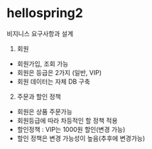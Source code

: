 # hellospring2

비지니스 요구사항과 설계
1. 회원
  - 회원가입, 조회 가능
  - 회원은 등급은 2가지 (일반, VIP)
  - 회원 데이터는 자체 DB 구축
 
2. 주문과 할인 정책
  - 회원은 상품 주문가능
  - 회원등급에 따라 차등적인 할 정책 적용
  - 할인정책 : VIP는 1000원 할인(변경 가능)
  - 할인 정책은 변경 가능성이 높음(추후에 변경가능)
